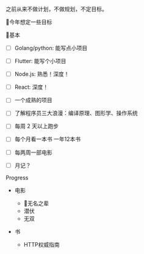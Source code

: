 之前从来不做计划，不做规划，不定目标。

今年想定一些目标

基本

- [ ] Golang/python: 能写点小项目
- [ ] Flutter: 能写个小项目
- [ ] Node.js: 熟悉！深度！
- [ ] React: 深度！
- [ ] 一个成熟的项目
- [ ] 了解程序员三大浪漫：编译原理、图形学、操作系统

- [ ] 每周 2 天以上跑步
- [ ] 每个月看一本书 一年12本书
- [ ] 每两周一部电影
- [ ] 月记？

Progress

- 电影
  - 无名之辈
  - 潜伏
  - 无双

- 书
  - HTTP权威指南